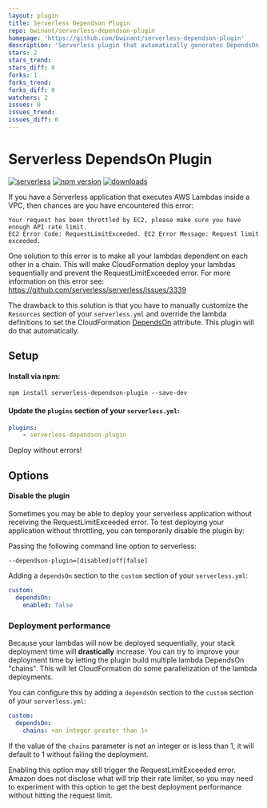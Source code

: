 ```yaml
---
layout: plugin
title: Serverless Dependson Plugin
repo: bwinant/serverless-dependson-plugin
homepage: 'https://github.com/bwinant/serverless-dependson-plugin'
description: 'Serverless plugin that automatically generates DependsOn references for AWS Lambdas to prevent AWS RequestLimitExceeded errors.'
stars: 2
stars_trend: 
stars_diff: 0
forks: 1
forks_trend: 
forks_diff: 0
watchers: 2
issues: 0
issues_trend: 
issues_diff: 0
---
```



# Serverless DependsOn Plugin

[![serverless](http://public.serverless.com/badges/v3.svg)](http://www.serverless.com)
[![npm version](https://badge.fury.io/js/serverless-dependson-plugin.svg)](https://badge.fury.io/js/serverless-dependson-plugin)
[![downloads](https://img.shields.io/npm/dt/serverless-dependson-plugin.svg)](https://www.npmjs.com/package/serverless-dependson-plugin)

If you have a Serverless application that executes AWS Lambdas inside a VPC, then chances are you have encountered this error:

```
Your request has been throttled by EC2, please make sure you have enough API rate limit. 
EC2 Error Code: RequestLimitExceeded. EC2 Error Message: Request limit exceeded.
```

One solution to this error is to make all your lambdas dependent on each other in a chain. This will make CloudFormation deploy your lambdas sequentially and prevent the RequestLimitExceeded error.
For more information on this error see: https://github.com/serverless/serverless/issues/3339

The drawback to this solution is that you have to manually customize the `Resources` section of your `serverless.yml` and override the lambda definitions to set the CloudFormation [DependsOn](https://docs.aws.amazon.com/AWSCloudFormation/latest/UserGuide/aws-attribute-dependson.html) attribute. This plugin will do that automatically.

## Setup

#### Install via npm:
```
npm install serverless-dependson-plugin --save-dev
```

#### Update the `plugins` section of your `serverless.yml`:
```yaml
plugins:
    - serverless-dependson-plugin
```

Deploy without errors!

## Options

#### Disable the plugin
Sometimes you may be able to deploy your serverless application without receiving the RequestLimitExceeded error. To test deploying your application without throttling, you can temporarily disable the plugin by:

Passing the following command line option to serverless:
```
--dependson-plugin=[disabled|off|false]
```

Adding a `dependsOn` section to the `custom` section of your `serverless.yml`:
```yaml
custom:
  dependsOn:
    enabled: false     
```

### Deployment performance

Because your lambdas will now be deployed sequentially, your stack deployment time will **drastically** increase. You can try to improve your deployment time by letting the plugin build multiple lambda DependsOn "chains".
This will let CloudFormation do some parallelization of the lambda deployments.

You can configure this by adding a `dependsOn` section to the `custom` section of your `serverless.yml`:

```yaml
custom:
  dependsOn:
    chains: <an integer greater than 1>
```

If the value of the `chains` parameter is not an integer or is less than 1, it will default to 1 without failing the deployment. 

Enabling this option may still trigger the RequestLimitExceeded error. Amazon does not disclose what will trip their rate limiter, so you may need to experiment with this option to get the best deployment performance without hitting the request limit.   
